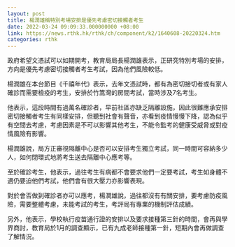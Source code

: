 ```yaml
---
layout: post
title: 楊潤雄稱特別考場安排是優先考慮密切接觸者考生
date: 2022-03-24 09:09:33.000000000 +08:00
link: https://news.rthk.hk/rthk/ch/component/k2/1640608-20220324.htm
categories: rthk
---
```


政府希望文憑試可以如期開考，教育局局長楊潤雄表示，正研究特別考場的安排，方向是優先考慮密切接觸者考生考試，因為他們風險較低。

楊潤雄在本台節目《千禧年代》表示，去年文憑試時，都有為密切接切者或有家人確診而需要檢疫的考生，安排於竹篙灣的房間考試，當時涉及7名考生。

他表示，這段時間有過萬名確診者，早前社區亦缺乏隔離設施，因此很難應承安排密切接觸者考生有同樣安排，但聽到社會有聲音，亦看到疫情慢慢下降，認為似乎有空間去考慮，考慮因素是不可以影響其他考生，不能令監考的健康受威脅或對疫情風險有影響。

楊潤雄說，局方正審視隔離中心是否可以安排考生獨立考試，同一時間可容納多少人，如何閉環式地將考生送去隔離中心應考等。

至於確診考生，他表示，過往考生有病都不會要求他們一定要考試，考生如身體不適仍要迫他們考試，他們會有很大壓力亦影響表現。

對於會否做到確診者亦可以應考，楊潤雄說，過往都沒有有關安排，要考慮防疫風險，需要整體考慮，未能考試的考生，考評局有專業的機制評估成績。

另外，他表示，學校執行疫苗通行證的安排以及要求接種第三針的時間，會再與學界商討，教育局於1月的調查顯示，已有九成老師接種第一針，短期內會再做調查了解情況。
